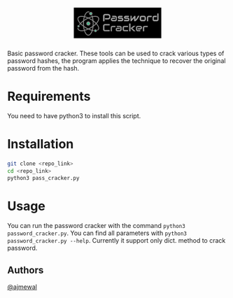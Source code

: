 <h1 align="center">
  <br>
  <a href=""><img src="pass_cracker.png" width="200px" alt="Pass_Cracker"></a>
</h1>



Basic password cracker. These tools can be used to crack various types of password hashes, the program applies the technique to recover the original password from the hash.

# Requirements

You need to have python3 to install this script.

# Installation

```bash
git clone <repo_link>
cd <repo_link>
python3 pass_cracker.py
```

# Usage
You can run the password cracker with the command `python3 password_cracker.py`. You can find all parameters with `python3 password_cracker.py --help`. Currently it support only dict. method to crack password.

## Authors

[@ajmewal](https://github.com/ajmewal)
